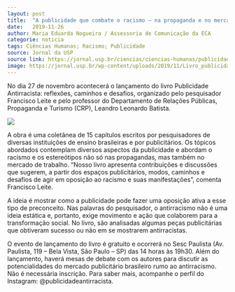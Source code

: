 ```yaml
---
layout: post
title:  "A publicidade que combate o racismo – na propaganda e no mercado de trabalho"
date:   2019-11-26
author: Maria Eduarda Nogueira / Assessoria de Comunicação da ECA
categorie: noticia
tags: Ciências Humanas; Racismo; Publicidade
source: Jornal da USP
source link: https://jornal.usp.br/ciencias/ciencias-humanas/publicidade-que-combate-o-racismo-e-tema-de-livro-da-eca/
image: https://jornal.usp.br/wp-content/uploads/2019/11/Livro_publicidade-antirracista-247x300.jpg
---
```


No dia 27 de novembro acontecerá o lançamento do livro Publicidade Antirracista: reflexões, caminhos e desafios, organizado pelo pesquisador Francisco Leite e pelo professor do Departamento de Relações Públicas, Propaganda e Turismo (CRP), Leandro Leonardo Batista.

![](https://jornal.usp.br/wp-content/uploads/2019/11/Livro_publicidade-antirracista-247x300.jpg)

A obra é uma coletânea de 15 capítulos escritos por pesquisadores de diversas instituições de ensino brasileiras e por publicitários. Os tópicos abordados contemplam diversos aspectos da publicidade e abordam o racismo e os estereótipos não só nas propagandas, mas também no mercado de trabalho. “Nosso livro apresenta contribuições e discussões que sugerem, a partir dos espaços publicitários, modos, caminhos e desafios de agir em oposição ao racismo e suas manifestações”, comenta Francisco Leite.

A ideia é mostrar como a publicidade pode fazer uma oposição ativa a esse tipo de preconceito. Nas palavras do pesquisador, o antirracismo não é uma ideia estática e, portanto, exige movimento e ação que colaborem para a transformação social. No livro, são analisadas algumas peças publicitárias que obtiveram sucesso ou não em se mostrarem antirracistas.

O evento de lançamento do livro é gratuito e ocorrerá no Sesc Paulista (Av. Paulista, 119 – Bela Vista, São Paulo – SP) das 14 horas às 19h30. Além do lançamento, haverá mesas de debate com os autores para discutir as potencialidades do mercado publicitário brasileiro rumo ao antirracismo. Não é necessária inscrição. Para saber mais, acompanhe o perfil do Instagram: @publicidadeantirracista.
